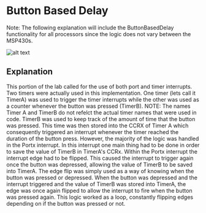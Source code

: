 # Button Based Delay
Note:  The following explanation will include the ButtonBasedDelay functionality for all processors since the logic does not vary between the MSP430s.

![alt text](https://github.com/tomasu10/Embedded-Projects/blob/master/IntrotoEmbedded-Lab3/Button%20Based%20Delay/Button%20Based%20Delay.gif)

## Explanation
This portion of the lab called for the use of both port and timer interrupts. Two timers were actually used in this implementation. One timer (lets call it TimerA) was used to trigger the timer interrupts while
the other was used as a counter whenever the button was pressed (TimerB). NOTE: The names Timer A and TimerB do not refelct the actual timer names that were used in code. TimerB was used to keep track of the amount
of time that the button was pressed. This time was then stored into the CCRX of Timer A which consequently triggered an interrupt whenever the timer reached the duration of the button press. However, the majority of the logic 
was handled in the Portx interrupt. In this interrupt one main thing had to be done in order to save the value of TimerB in TimerA's CCRx. Within the Portx interrupt the interrupt edge had to be flipped.
This caused the interrupt to trigger again once the button was depressed, allowing the value of TimerB to be saved into TimerA. The edge flip was simply used as a way of knowing when the button was pressed or depressed. When the button was
depressed and the interrupt triggered and the value of TimerB was stored into TimerA, the edge was once again flipped to allow the interrupt to fire when the button was pressed again. This logic worked as a loop, constantly flipping edges
depending on if the button was pressed or not.
